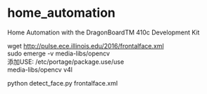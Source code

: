 # home_automation
Home Automation with the DragonBoardTM 410c Development Kit

wget http://pulse.ece.illinois.edu/2016/frontalface.xml  
sudo emerge -v media-libs/opencv  
添加USE:  /etc/portage/package.use/use  
media-libs/opencv v4l  

python detect_face.py frontalface.xml
